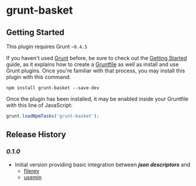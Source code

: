 # grunt-basket

## Getting Started
This plugin requires Grunt `~0.4.5`

If you haven't used [Grunt](http://gruntjs.com/) before, be sure to check out the [Getting Started](http://gruntjs.com/getting-started) guide, as it explains how to create a [Gruntfile](http://gruntjs.com/sample-gruntfile) as well as install and use Grunt plugins. Once you're familiar with that process, you may install this plugin with this command:

```shell
npm install grunt-basket --save-dev
```

Once the plugin has been installed, it may be enabled inside your Gruntfile with this line of JavaScript:

```js
grunt.loadNpmTasks('grunt-basket');
```

## Release History

### *0.1.0*

- Initial version providing basic integration between ***json descriptors*** and
    - [filerev](https://github.com/yeoman/grunt-filerev)
    - [usemin](https://github.com/yeoman/grunt-usemin)
